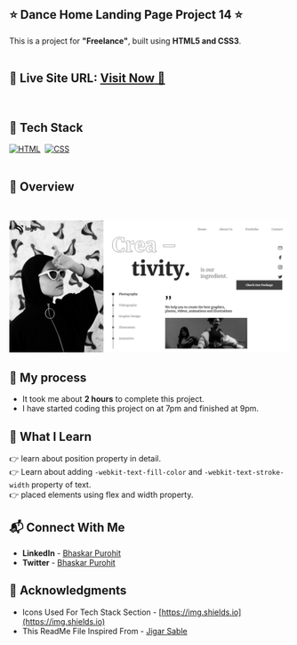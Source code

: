 ## ⭐ Dance Home Landing Page Project 14 ⭐

This is a project for **"Freelance"**, built using **HTML5 and CSS3**.
<br>
<br>

## 📌 **Live Site URL:** <a href="https://65228a2eac0ed7218850d1a9--relaxed-syrniki-d7548a.netlify.app/">**Visit Now** 🚀</a>

<br>

## 📌 Tech Stack

[![HTML](https://img.shields.io/badge/html5%20-%23E34F26.svg?&style=for-the-badge&logo=html5&logoColor=white)](https://github.com/prakash-naikwadi)&nbsp;
[![CSS](https://img.shields.io/badge/css3%20-%231572B6.svg?&style=for-the-badge&logo=css3&logoColor=white)](https://github.com/BhaskarPurohit)&nbsp;
<br>
<br>

## 📌 Overview

<br>

![Screenshot](./images/screenshot.png?raw=true "Template Screenshot")

## 📌 My process


- It took me about **2 hours** to complete this project.
- I have started coding this project on at 7pm and finished at 9pm.

## 📌 What I Learn

👉 learn about position property in detail.  
👉 Learn about adding `-webkit-text-fill-color` and `-webkit-text-stroke-width` property of text.  
👉 placed elements using flex and width property.

## 📬 Connect With Me

- **LinkedIn** - [Bhaskar Purohit](https://www.linkedin.com/in/bhaskar-purohit-64895217b/)
- **Twitter** - [Bhaskar Purohit](https://twitter.com/BhaskarP57559)

## 📌 Acknowledgments


- Icons Used For Tech Stack Section - [https://img.shields.io](https://img.shields.io)
- This ReadMe File Inspired From - [Jigar Sable](https://github.com/jigar-sable)
